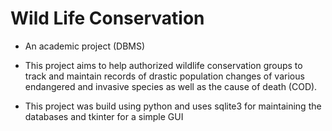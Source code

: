 # Wild Life Conservation 


* An academic project (DBMS)

* This project aims to help authorized wildlife conservation groups to track and maintain records of drastic population changes of various endangered and invasive species as well as the cause of death (COD).

* This project was build using python and uses sqlite3 for maintaining  the databases and tkinter for a simple GUI
